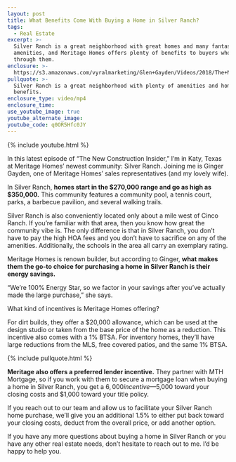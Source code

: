 ```yaml
---
layout: post
title: What Benefits Come With Buying a Home in Silver Ranch?
tags:
  - Real Estate
excerpt: >-
  Silver Ranch is a great neighborhood with great homes and many fantastic
  amenities, and Meritage Homes offers plenty of benefits to buyers who buy
  through them.
enclosure: >-
  https://s3.amazonaws.com/vyralmarketing/Glen+Gayden/Videos/2018/The+New+Construction+Insider+Ft.+Meritage+Homes+-+Houston+Area+Real+Estate+Agent.mp4
pullquote: >-
  Silver Ranch is a great neighborhood with plenty of amenities and homebuyer
  benefits.
enclosure_type: video/mp4
enclosure_time:
use_youtube_image: true
youtube_alternate_image:
youtube_code: q0OR5Hfc0JY
---
```


{% include youtube.html %}

In this latest episode of “The New Construction Insider,” I’m in Katy, Texas at Meritage Homes’ newest community: Silver Ranch. Joining me is Ginger Gayden, one of Meritage Homes’ sales representatives (and my lovely wife).

In Silver Ranch, **homes start in the $270,000 range and go as high as $350,000.** This community features a community pool, a tennis court, parks, a barbecue pavilion, and several walking trails.

Silver Ranch is also conveniently located only about a mile west of Cinco Ranch. If you’re familiar with that area, then you know how great the community vibe is. The only difference is that in Silver Ranch, you don’t have to pay the high HOA fees and you don’t have to sacrifice on any of the amenities. Additionally, the schools in the area all carry an exemplary rating.

Meritage Homes is renown builder, but according to Ginger, **what makes them the go-to choice for purchasing a home in Silver Ranch is their energy savings.**

“We’re 100% Energy Star, so we factor in your savings after you’ve actually made the large purchase,” she says.

What kind of incentives is Meritage Homes offering?

For dirt builds, they offer a $20,000 allowance, which can be used at the design studio or taken from the base price of the home as a reduction. This incentive also comes with a 1% BTSA. For inventory homes, they’ll have large reductions from the MLS, free covered patios, and the same 1% BTSA.

{% include pullquote.html %}

**Meritage also offers a preferred lender incentive.** They partner with MTH Mortgage, so if you work with them to secure a mortgage loan when buying a home in Silver Ranch, you get a $6,000 incentive—$5,000 toward your closing costs and $1,000 toward your title policy.

If you reach out to our team and allow us to facilitate your Silver Ranch home purchase, we’ll give you an additional 1.5% to either put back toward your closing costs, deduct from the overall price, or add another option.

If you have any more questions about buying a home in Silver Ranch or you have any other real estate needs, don’t hesitate to reach out to me. I’d be happy to help you.

&nbsp;